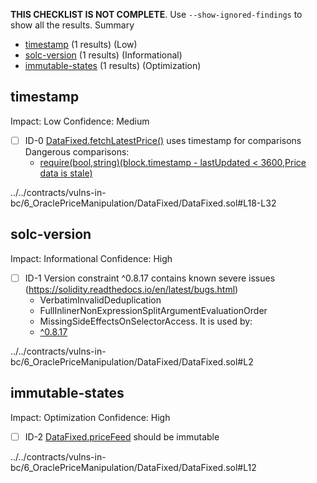 **THIS CHECKLIST IS NOT COMPLETE**. Use `--show-ignored-findings` to show all the results.
Summary
 - [timestamp](#timestamp) (1 results) (Low)
 - [solc-version](#solc-version) (1 results) (Informational)
 - [immutable-states](#immutable-states) (1 results) (Optimization)
## timestamp
Impact: Low
Confidence: Medium
 - [ ] ID-0
[DataFixed.fetchLatestPrice()](../../contracts/vulns-in-bc/6_OraclePriceManipulation/DataFixed/DataFixed.sol#L18-L32) uses timestamp for comparisons
	Dangerous comparisons:
	- [require(bool,string)(block.timestamp - lastUpdated < 3600,Price data is stale)](../../contracts/vulns-in-bc/6_OraclePriceManipulation/DataFixed/DataFixed.sol#L26)

../../contracts/vulns-in-bc/6_OraclePriceManipulation/DataFixed/DataFixed.sol#L18-L32


## solc-version
Impact: Informational
Confidence: High
 - [ ] ID-1
Version constraint ^0.8.17 contains known severe issues (https://solidity.readthedocs.io/en/latest/bugs.html)
	- VerbatimInvalidDeduplication
	- FullInlinerNonExpressionSplitArgumentEvaluationOrder
	- MissingSideEffectsOnSelectorAccess.
It is used by:
	- [^0.8.17](../../contracts/vulns-in-bc/6_OraclePriceManipulation/DataFixed/DataFixed.sol#L2)

../../contracts/vulns-in-bc/6_OraclePriceManipulation/DataFixed/DataFixed.sol#L2


## immutable-states
Impact: Optimization
Confidence: High
 - [ ] ID-2
[DataFixed.priceFeed](../../contracts/vulns-in-bc/6_OraclePriceManipulation/DataFixed/DataFixed.sol#L12) should be immutable 

../../contracts/vulns-in-bc/6_OraclePriceManipulation/DataFixed/DataFixed.sol#L12


